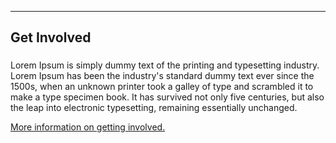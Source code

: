 ------

## **Get Involved** ##

### <i class="fa fa-users fa-2x"></i> ###

Lorem Ipsum is simply dummy text of the printing and typesetting industry. Lorem Ipsum has been the industry's standard dummy text ever since the 1500s, when an unknown printer took a galley of type and scrambled it to make a type specimen book. It has survived not only five centuries, but also the leap into electronic typesetting, remaining essentially unchanged.

[More information on getting involved.](http://discourse.transformap.co/t/how-to-get-involved/231)